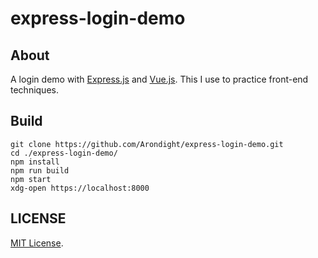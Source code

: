 # express-login-demo

## About

A login demo with [Express.js](https://github.com/expressjs/express.git) and [Vue.js](https://github.com/vuejs/core.git). This I use to practice front-end techniques.

## Build

```shell
git clone https://github.com/Arondight/express-login-demo.git
cd ./express-login-demo/
npm install
npm run build
npm start
xdg-open https://localhost:8000
```

## LICENSE

[MIT License](LICENSE).
